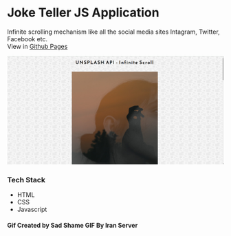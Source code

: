 # Joke Teller JS Application 
 Infinite scrolling mechanism like all the social media sites Intagram, Twitter, Facebook etc.<br>
View in [Github Pages](https://pradytpk.github.io/joke-teller/)

<img src="img/image-1.png" alt="joke">

### Tech Stack
- HTML
- CSS
- Javascript

#### Gif Created by Sad Shame GIF By Iran Server